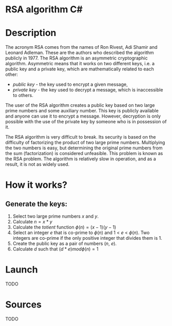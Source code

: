 # RSA algorithm C#


# Description
 
The acronym RSA comes from the names of Ron Rivest, Adi Shamir and Leonard Adleman. These are the authors who described the algorithm publicly in 1977. The RSA algorithm is an asymmetric cryptographic algorithm. Asymmetric means that it works on two different keys, i.e. a public key and a private key, which are mathematically related to each other:
- *public key* - the key used to encrypt a given message,
- *private key* - the key used to decrypt a message, which is inaccessible to others.

The user of the RSA algorithm creates a public key based on two large prime numbers and some auxiliary number. This key is publicly available and anyone can use it to encrypt a message. However, decryption is only possible with the use of the private key by someone who is in possession of it.

The RSA algorithm is very difficult to break. Its security is based on the difficulty of factorizing the product of two large prime numbers. Multiplying the two numbers is easy, but determining the original prime numbers from the sum (factorization) is considered unfeasible. This problem is known as the RSA problem. The algorithm is relatively slow in operation, and as a result, it is not as widely used.
 
# How it works?

## Generate the keys:

1. Select two large prime numbers *x* and *y*.
2. Calculate $n = x * y$
3. Calculate the *totient* function $\phi(n) = (x-1)(y-1)$ 
4. Select an integer *e* that is co-prime to $\phi(n)$ and 1 < *e* < $\phi(n)$. Two integers are co-prime if the only positive integer that divides them is 1.
5. Create the public key as a pair of numbers (*n*, *e*).
6. Calculate *d* such that $(d * e)  mod  \phi(n) = 1$

# Launch

TODO

# Sources

TODO
